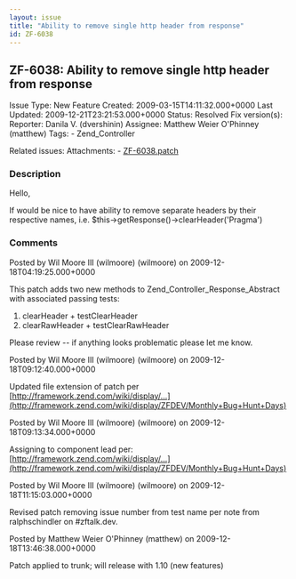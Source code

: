 ```yaml
---
layout: issue
title: "Ability to remove single http header from response"
id: ZF-6038
---
```


ZF-6038: Ability to remove single http header from response
-----------------------------------------------------------

 Issue Type: New Feature Created: 2009-03-15T14:11:32.000+0000 Last Updated: 2009-12-21T23:21:53.000+0000 Status: Resolved Fix version(s): 
 Reporter:  Danila V. (dvershinin)  Assignee:  Matthew Weier O'Phinney (matthew)  Tags: - Zend\_Controller
 
 Related issues: 
 Attachments: - [ZF-6038.patch](/issues/secure/attachment/12522/ZF-6038.patch)
 
### Description

Hello,

If would be nice to have ability to remove separate headers by their respective names, i.e. $this->getResponse()->clearHeader('Pragma')

 

 

### Comments

Posted by Wil Moore III (wilmoore) (wilmoore) on 2009-12-18T04:19:25.000+0000

This patch adds two new methods to Zend\_Controller\_Response\_Abstract with associated passing tests:

1. clearHeader + testClearHeader
2. clearRawHeader + testClearRawHeader

Please review -- if anything looks problematic please let me know.

 

 

Posted by Wil Moore III (wilmoore) (wilmoore) on 2009-12-18T09:12:40.000+0000

Updated file extension of patch per [http://framework.zend.com/wiki/display/…](http://framework.zend.com/wiki/display/ZFDEV/Monthly+Bug+Hunt+Days)

 

 

Posted by Wil Moore III (wilmoore) (wilmoore) on 2009-12-18T09:13:34.000+0000

Assigning to component lead per: [http://framework.zend.com/wiki/display/…](http://framework.zend.com/wiki/display/ZFDEV/Monthly+Bug+Hunt+Days)

 

 

Posted by Wil Moore III (wilmoore) (wilmoore) on 2009-12-18T11:15:03.000+0000

Revised patch removing issue number from test name per note from ralphschindler on #zftalk.dev.

 

 

Posted by Matthew Weier O'Phinney (matthew) on 2009-12-18T13:46:38.000+0000

Patch applied to trunk; will release with 1.10 (new features)

 

 